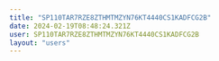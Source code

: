 ```yaml
---
title: "SP110TAR7RZE8ZTHMTMZYN76KT4440CS1KADFCG2B"
date: 2024-02-19T08:48:24.321Z
user: SP110TAR7RZE8ZTHMTMZYN76KT4440CS1KADFCG2B
layout: "users"
---
```

    